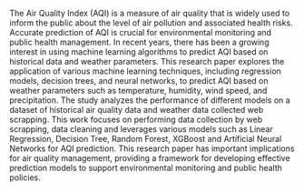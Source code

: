 The Air Quality Index (AQI) is a measure of air quality that is widely used to inform the public about the level of air pollution and associated health risks. Accurate prediction of AQI is crucial for environmental monitoring and public health management. In recent years, there has been a growing interest in using machine learning algorithms to predict AQI based on historical data and weather parameters. This research paper explores the application of various machine learning techniques, including regression models, decision trees, and neural networks, to predict AQI based on weather parameters such as temperature, humidity, wind speed, and precipitation. The study analyzes the performance of different models on a dataset of historical air quality data and weather data collected web scrapping. This work focuses on performing data collection by web scrapping, data cleaning and leverages various models such as Linear Regression, Decision Tree, Random Forest, XGBoost and Artificial Neural Networks for AQI prediction. This research paper has important implications for air quality management, providing a framework for developing effective prediction models to support environmental monitoring and public health policies.
